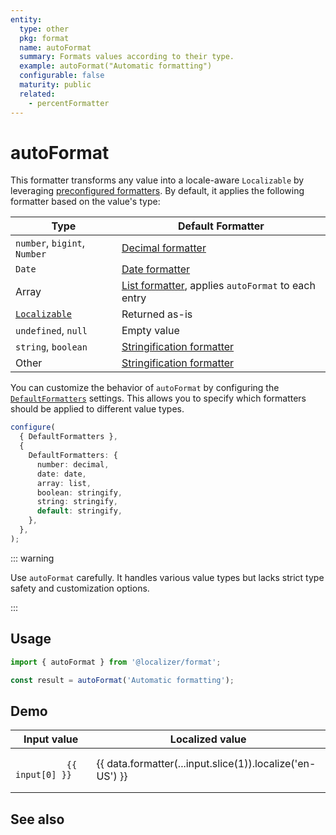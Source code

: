 ```yaml
---
entity:
  type: other
  pkg: format
  name: autoFormat
  summary: Formats values according to their type.
  example: autoFormat("Automatic formatting")
  configurable: false
  maturity: public
  related:
    - percentFormatter
---
```


<script setup>
  import { autoFormat } from '@localizer/format';

  const data = {
    formatter: autoFormat,
    inputs: [
      ['"Hello, world!"', 'Hello, world!'],
      ['undefined', undefined],
      ['null', null],
      ['true', true],
      ['42', 42],
      ['Math.PI', Math.PI],
      ['Infinity', Infinity],
      ['-Infinity', -Infinity],
      ['NaN', NaN],
      ['[1, 2, 3]', [1, 2, 3]],
      ['{ a: 1, b: 2 }', { a: 1, b: 2 }],
      ['/abc/', /abc/],
      // eslint-disable-next-line @typescript-eslint/no-empty-function
      ['function() {}', function () {}],
      ['new Date(2025, 5, 1)', new Date(2025, 5, 1)],
    ],
  }
</script>

# autoFormat <Package name="format"/>

This formatter transforms any value into a locale-aware `Localizable` by leveraging [preconfigured formatters](../index.md). By default, it applies the following formatter based on the value's type:

| Type                                               | Default Formatter                                                      |
| -------------------------------------------------- | ---------------------------------------------------------------------- |
| `number`, `bigint`, `Number`                       | [Decimal formatter](../amounts/decimal.md)                             |
| `Date`                                             | [Date formatter](../dates-and-times/date.md)                           |
| Array                                              | [List formatter](../other/list.md), applies `autoFormat` to each entry |
| [`Localizable`](../../introduction/localizable.md) | Returned as-is                                                         |
| `undefined`, `null`                                | Empty value                                                            |
| `string`, `boolean`                                | [Stringification formatter](./stringify.md)                            |
| Other                                              | [Stringification formatter](./stringify.md)                            |

You can customize the behavior of `autoFormat` by configuring the [`DefaultFormatters`](../../introduction/configuration.md#defaultformatters) settings. This allows you to specify which formatters should be applied to different value types.

```typescript
configure(
  { DefaultFormatters },
  {
    DefaultFormatters: {
      number: decimal,
      date: date,
      array: list,
      boolean: stringify,
      string: stringify,
      default: stringify,
    },
  },
);
```

::: warning

Use `autoFormat` carefully. It handles various value types but lacks strict type safety and customization options.

:::

## Usage

```typescript twoslash
import { autoFormat } from '@localizer/format';

const result = autoFormat('Automatic formatting');
```

## Demo

<table tabindex="0">
  <thead>
    <tr>
      <th>Input value</th>
      <th>Localized value</th>
    </tr>
  </thead>
  <tbody>
    <tr v-for="(input, index) in data.inputs" :key="index">
      <td>
        <code>
          {{ input[0] }}
        </code>
      </td>
      <td>
        {{ data.formatter(...input.slice(1)).localize('en-US') }}
      </td>
    </tr>
  </tbody>
</table>

## See also

<Entities />
